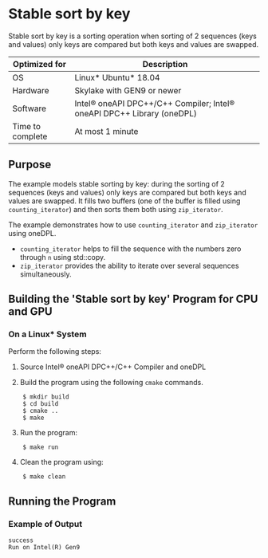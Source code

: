 # Stable sort by key

Stable sort by key is a sorting operation when sorting of 2 sequences (keys and values) only keys are compared but both keys and values are swapped.

| Optimized for                   | Description                                                                    |
|---------------------------------|--------------------------------------------------------------------------------|
| OS                              | Linux* Ubuntu* 18.04                                                           |
| Hardware                        | Skylake with GEN9 or newer                                                     |
| Software                        | Intel&reg; oneAPI DPC++/C++ Compiler; Intel&reg; oneAPI DPC++ Library (oneDPL) |
| Time to complete                | At most 1 minute                                                               |

## Purpose

The example models stable sorting by key: during the sorting of 2 sequences (keys and values) only keys are compared but both keys and values are swapped.
It fills two buffers (one of the buffer is filled using `counting_iterator`) and then sorts them both using `zip_iterator`.

The example demonstrates how to use `counting_iterator` and `zip_iterator` using oneDPL.
* `counting_iterator` helps to fill the sequence with the numbers zero through `n` using std::copy.
* `zip_iterator` provides the ability to iterate over several sequences simultaneously.

## Building the 'Stable sort by key' Program for CPU and GPU

### On a Linux* System
Perform the following steps:

1. Source Intel&reg; oneAPI DPC++/C++ Compiler and oneDPL

2. Build the program using the following `cmake` commands.
```
    $ mkdir build
    $ cd build
    $ cmake ..
    $ make
```

3. Run the program:
```
    $ make run
```

4. Clean the program using:
```
    $ make clean
```

## Running the Program
### Example of Output

```
success
Run on Intel(R) Gen9
```

